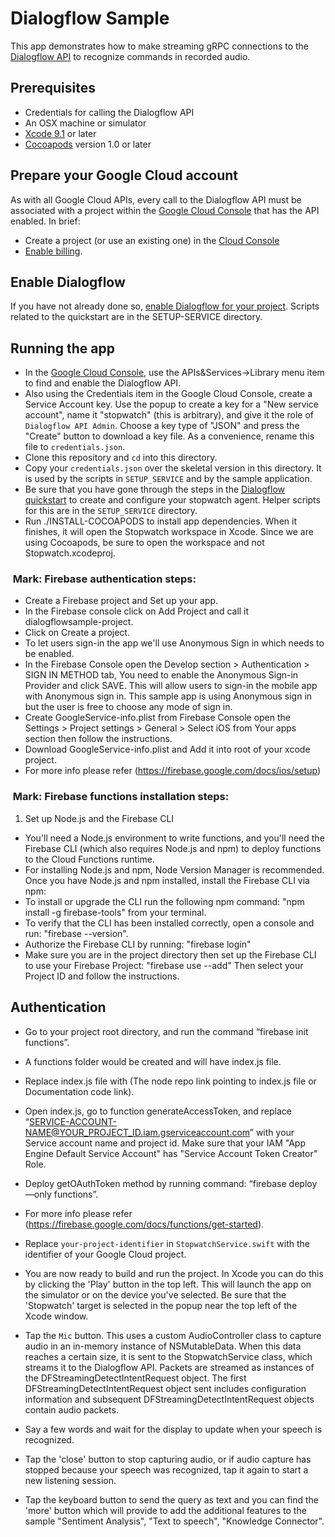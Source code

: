 # Dialogflow Sample

This app demonstrates how to make streaming gRPC connections to the [Dialogflow API](https://cloud.google.com/dialogflow-enterprise/) to recognize commands in recorded audio.

## Prerequisites
- Credentials for calling the Dialogflow API
- An OSX machine or simulator
- [Xcode 9.1][xcode] or later
- [Cocoapods][cocoapods] version 1.0 or later

## Prepare your Google Cloud account
As with all Google Cloud APIs, every call to the Dialogflow API must be associated
  with a project within the [Google Cloud Console][cloud-console] that has the
  API enabled. In brief:
  - Create a project (or use an existing one) in the [Cloud Console][cloud-console]
  - [Enable billing][billing].

## Enable Dialogflow
If you have not already done so, [enable Dialogflow for your project](https://cloud.google.com/dialogflow-enterprise/docs/quickstart). Scripts related to the quickstart are in the SETUP-SERVICE directory.

## Running the app
- In the [Google Cloud Console](https://console.cloud.google.com), use the APIs&Services->Library menu item to find and enable the Dialogflow API.
- Also using the Credentials item in the Google Cloud Console, create a Service Account key. Use the popup to create a key for a "New service account", name it "stopwatch" (this is arbitrary), and give it the role of `Dialogflow API Admin`. Choose a key type of "JSON" and press the "Create" button to download a key file. As a convenience, rename this file to `credentials.json`.
- Clone this repository and `cd` into this directory.
- Copy your `credentials.json` over the skeletal version in this directory. It is used by the scripts in `SETUP_SERVICE` and by the sample application. 
- Be sure that you have gone through the steps in the [Dialogflow quickstart](https://cloud.google.com/dialogflow-enterprise/docs/quickstart) to create and configure your stopwatch agent. Helper scripts for this are in the `SETUP_SERVICE` directory.
- Run ./INSTALL-COCOAPODS to install app dependencies. When it finishes, it will open the Stopwatch workspace in Xcode. Since we are using Cocoapods, be sure to open the workspace and not Stopwatch.xcodeproj.

###  Mark: Firebase authentication steps:

- Create a Firebase project and Set up your app.
- In the Firebase console click on Add Project and call it dialogflowsample-project.
- Click on Create a project.
- To let users sign-in the app we'll use Anonymous Sign in which needs to be enabled.
- In the Firebase Console open the Develop section > Authentication > SIGN IN METHOD tab, You need to enable the Anonymous Sign-in Provider and click SAVE. This will allow users to sign-in the mobile app with Anonymous sign in. This sample app is using Anonymous sign in but the user is free to choose any mode of sign in.
- Create GoogleService-info.plist from Firebase Console open the Settings > Project settings > General > Select iOS from Your apps section then follow the instructions.
- Download GoogleService-info.plist and Add it into root of your xcode project.
- For more info please refer (https://firebase.google.com/docs/ios/setup)


###  Mark: Firebase functions installation steps:

1.  Set up Node.js and the Firebase CLI

 - You'll need a Node.js environment to write functions, and you'll need the Firebase CLI (which also requires Node.js and npm) to deploy functions to the Cloud Functions runtime.
 - For installing Node.js and npm, Node Version Manager is recommended. Once you have Node.js and npm installed, install the Firebase CLI via npm:
 - To install or upgrade the CLI run the following npm command: "npm install -g firebase-tools" from your terminal.
 - To verify that the CLI has been installed correctly, open a console and run: "firebase --version".
 - Authorize the Firebase CLI by running: "firebase login"
 - Make sure you are in the project directory then set up the Firebase CLI to use your Firebase Project: "firebase use --add" Then select your Project ID and follow the instructions.
 
 ## Authentication
 
 - Go to your project root directory, and run the command “firebase init functions”.
 - A functions folder would be created and will have index.js file.
 - Replace index.js file with (The node repo link pointing to index.js file or Documentation code link).
 - Open index.js, go to function generateAccessToken, and replace “SERVICE-ACCOUNT-NAME@YOUR_PROJECT_ID.iam.gserviceaccount.com” with your Service account name and project id. Make sure that your IAM "App Engine Default Service Account" has "Service Account Token Creator" Role.
 - Deploy getOAuthToken method by running command: “firebase deploy —only functions”.
 - For more info please refer (https://firebase.google.com/docs/functions/get-started).

- Replace `your-project-identifier` in `StopwatchService.swift` with the identifier of your Google Cloud project.
- You are now ready to build and run the project. In Xcode you can do this by clicking the 'Play' button in the top left. This will launch the app on the simulator or on the device you've selected. Be sure that the 'Stopwatch' target is selected in the popup near the top left of the Xcode window. 
- Tap the `Mic` button. This uses a custom AudioController class to capture audio in an in-memory instance of NSMutableData. When this data reaches a certain size, it is sent to the StopwatchService class, which streams it to the Dialogflow API. Packets are streamed as instances of the DFStreamingDetectIntentRequest object. The first DFStreamingDetectIntentRequest object sent includes configuration information and subsequent DFStreamingDetectIntentRequest objects contain audio packets. 
- Say a few words and wait for the display to update when your speech is recognized.
- Tap the 'close' button to stop capturing audio, or if audio capture has stopped because your speech was recognized, tap it again to start a new listening session.
- Tap the keyboard button to send the query as text and you can find the 'more' button which will provide to add the additional features to the sample "Sentiment Analysis", "Text to speech", "Knowledge Connector".



[cloud-console]: https://console.cloud.google.com
[git]: https://git-scm.com/
[xcode]: https://developer.apple.com/xcode/
[billing]: https://console.cloud.google.com/billing?project=_
[cocoapods]: https://cocoapods.org/
[Firebase]: https://firebase.google.com/

